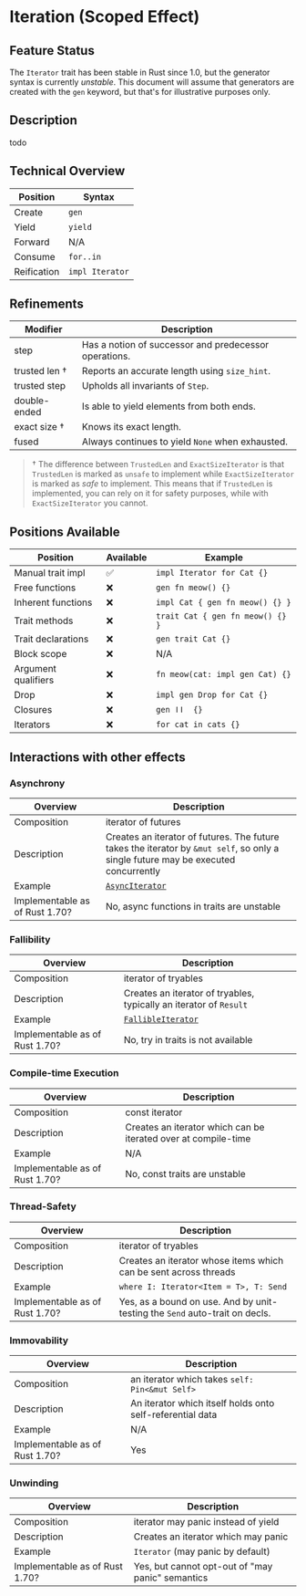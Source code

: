 # Iteration (Scoped Effect)

## Feature Status

The `Iterator` trait has been stable in Rust since 1.0, but the generator syntax
is currently _unstable_. This document will assume that generators are created
with the `gen` keyword, but that's for illustrative purposes only.

## Description

todo

## Technical Overview

| Position    | Syntax          |
| ----------- | --------------- |
| Create      | `gen`           |
| Yield       | `yield`         |
| Forward     | N/A             |
| Consume     | `for..in`       |
| Reification | `impl Iterator` |

## Refinements

| Modifier      | Description                                           |
| ------------- | ----------------------------------------------------- |
| step          | Has a notion of successor and predecessor operations. |
| trusted len † | Reports an accurate length using `size_hint`.         |
| trusted step  | Upholds all invariants of `Step`.                     |
| double-ended  | Is able to yield elements from both ends.             |
| exact size †  | Knows its exact length.                               |
| fused         | Always continues to yield `None` when exhausted.      |

> † The difference between `TrustedLen` and `ExactSizeIterator` is that
>  `TrustedLen` is marked as `unsafe` to implement while `ExactSizeIterator` is
>  marked as _safe_ to implement. This means that if `TrustedLen` is implemented,
>  you can rely on it for safety purposes, while with `ExactSizeIterator` you
>  cannot.

## Positions Available

| Position            | Available | Example                          |
| ------------------- | --------- | -------------------------------- |
| Manual trait impl   | ✅        | `impl Iterator for Cat {}`       |
| Free functions      | ❌        | `gen fn meow() {}`               |
| Inherent functions  | ❌        | `impl Cat { gen fn meow() {} } ` |
| Trait methods       | ❌        | `trait Cat { gen fn meow() {} }` |
| Trait declarations  | ❌        | `gen trait Cat {}`               |
| Block scope         | ❌        | N/A                              |
| Argument qualifiers | ❌        | `fn meow(cat: impl gen Cat) {}`  |
| Drop                | ❌        | `impl gen Drop for Cat {}`       |
| Closures            | ❌        | `gen ǀǀ  {}`                     |
| Iterators           | ❌        | `for cat in cats {}`             |

## Interactions with other effects

### Asynchrony



| Overview                       | Description                                                                                                                        |
| ------------------------------ | ---------------------------------------------------------------------------------------------------------------------------------- |
| Composition                    | iterator of futures                                                                                                                |
| Description                    | Creates an iterator of futures. The future takes the iterator by `&mut self`, so only a single future may be executed concurrently |
| Example                        | [`AsyncIterator`][ai]                                                                                                              |
| Implementable as of Rust 1.70? | No, async functions in traits are unstable                                                                                         |

[ai]: https://docs.rs/async-iterator/latest/async_iterator/

### Fallibility

| Overview                       | Description                                                        |
| ------------------------------ | ------------------------------------------------------------------ |
| Composition                    | iterator of tryables                                               |
| Description                    | Creates an iterator of tryables, typically an iterator of `Result` |
| Example                        | [`FallibleIterator`][fi]                                           |
| Implementable as of Rust 1.70? | No, try in traits is not available                                 |

[fi]: https://docs.rs/fallible-iterator/latest/fallible_iterator/trait.FallibleIterator.html

### Compile-time Execution

| Overview                       | Description                                                    |
| ------------------------------ | -------------------------------------------------------------- |
| Composition                    | const iterator                                                 |
| Description                    | Creates an iterator which can be iterated over at compile-time |
| Example                        | N/A                                                            |
| Implementable as of Rust 1.70? | No, const traits are unstable                                  |

### Thread-Safety

| Overview                       | Description                                                                 |
| ------------------------------ | --------------------------------------------------------------------------- |
| Composition                    | iterator of tryables                                                        |
| Description                    | Creates an iterator whose items which can be sent across threads            |
| Example                        | `where I: Iterator<Item = T>, T: Send`                                      |
| Implementable as of Rust 1.70? | Yes, as a bound on use. And by unit-testing the `Send` auto-trait on decls. |

### Immovability
| Overview                       | Description                                               |
| ------------------------------ | --------------------------------------------------------- |
| Composition                    | an iterator which takes `self: Pin<&mut Self>`            |
| Description                    | An iterator which itself holds onto self-referential data |
| Example                        | N/A                                                       |
| Implementable as of Rust 1.70? | Yes                                                       |

### Unwinding

| Overview                       | Description                                      |
| ------------------------------ | ------------------------------------------------ |
| Composition                    | iterator may panic instead of yield              |
| Description                    | Creates an iterator which may panic              |
| Example                        | `Iterator` (may panic by default)                |
| Implementable as of Rust 1.70? | Yes, but cannot opt-out of "may panic" semantics |
